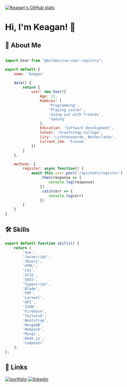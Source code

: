 [![Keagan's GitHub stats](https://github-readme-stats.vercel.app/api?username=keygun-development)](https://github.com/keygun-development/github-readme-stats)

# Hi, I'm Keagan! 👋


## 🚀 About Me
```javascript

import User from "@muldev/vue-user-registry";

export default {
    name: 'Keagan'

    data() {
        return {
            user: new User({
                Age: 21,
                Hobbies: [
                    'Programming',
                    'Playing soccer',
                    'Going out with friends',
                    'Gaming'
                ],
                Education: 'Software Development',
                School: 'Graafschap College',
                City: 'Lichtenvoorde, Netherlands',
                Current_Job: 'Freave'
            })
        }
    },

    methods: {
        register: async function() {
            await this.user.post('/api/auth/register')
                .then(response => {
                    console.log(response)
                })
                .catch(err => {
                    console.log(err)
                })
        }
    }
}
```


## 🛠 Skills
```javascript
export default function skills() {
    return [
        'Vue',
        'Javascript',
        'JQuery',
        'HTML',
        'CSS',
        'SCSS',
        'SASS',
        'Typescript',
        'Blade',
        'PHP',
        'Laravel',
        'API',
        'JSON',
        'Firebase',
        'Tailwind',
        'Bootstrap',
        'MongoDB',
        'Webpack',
        'Mysql',
        'Node.js',
        'Composer'
    ];
};
```


## 🔗 Links
[![portfolio](https://img.shields.io/badge/my_portfolio-000?style=for-the-badge&logo=ko-fi&logoColor=white)](https://muldev.nl/)
[![linkedin](https://img.shields.io/badge/Instagram-E4405F?style=for-the-badge&logo=instagram&logoColor=white)](https://www.instagram.com/keagan.mulder/)
